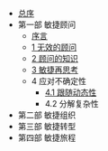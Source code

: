 - [总序](README.md)
- 第一部 敏捷顾问
  - [序言](consultants/0-preface.md)
  - [1 无效的顾问](consultants/1-ineffective-consultant.md)
  - [2 顾问的知识](consultants/2-knowledge-of-consultant.md)
  - [3 敏捷再思考](consultants/3-rethinking-agile.md)
  - 4 应对不确定性
    - [4.1 跟随动态性](consultants/3-1-dynamicity.md)
    - 4.2 分解复杂性
- 第二部 敏捷组织
- 第三部 敏捷转型
- 第四部 敏捷旅程
